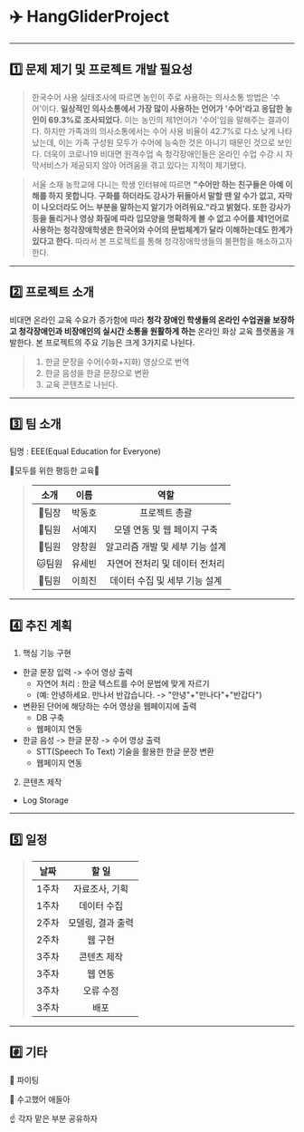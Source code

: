 # :airplane: HangGliderProject

---
## :one: 문제 제기 및 프로젝트 개발 필요성
>한국수어 사용 실태조사에 따르면 농인이 주로 사용하는 의사소통 방법은 '수어'이다. __일상적인 의사소통에서 가장 많이 사용하는 언어가 '수어'라고 응답한 농인이 69.3%로 조사되었다.__ 이는 농인의 제1언어가 '수어'임을 말해주는 결과이다. 하지만 가족과의 의사소통에서는 수어 사용 비율이 42.7%로 다소 낮게 나타났는데, 이는 가족 구성원 모두가 수어에 능숙한 것은 아니기 때문인 것으로 보인다. 더욱이 코로나19 비대면 원격수업 속 청각장애인들은 온라인 수업 수강 시 자막서비스가 제공되지 않아 어려움을 겪고 있다는 지적이 제기됐다.


>서울 소재 농학교에 다니는 학생 인터뷰에 따르면 __"수어만 하는 친구들은 아예 이해를 하지 못합니다. 구화를 하더라도 강사가 뒤돌아서 말할 땐 알 수가 없고, 자막이 나오더라도 어느 부분을 말하는지 알기가 어려워요."라고 밝혔다. 또한 강사가 등을 돌리거나 영상 화질에 따라 입모양을 명확하게 볼 수 없고 수어를 제1언어로 사용하는 청각장애학생은 한국어와 수어의 문법체계가 달라 이해하는데도 한계가 있다고 한다.__ 따라서 본 프로젝트를 통해 청각장애학생들의 불편함을 해소하고자 한다. 

---
## :two: 프로젝트 소개
비대면 온라인 교육 수요가 증가함에 따라 __청각 장애인 학생들의 온라인 수업권을 보장하고 청각장애인과 비장애인의 실시간 소통을 원활하게 하는__ 온라인 화상 교육 플랫폼을 개발한다. 본 프로젝트의 주요 기능은 크게 3가지로 나뉜다. 

> 1. 한글 문장을 수어(수화+지화) 영상으로 번역 
> 2. 한글 음성을 한글 문장으로 변환 
> 3. 교육 콘텐츠로 나뉜다.

---
## :three: 팀 소개
팀명 : EEE(Equal Education for Everyone) 


:low_brightness:모두를 위한 평등한 교육:low_brightness:

>|소개|이름|역할|
>|:---:|:---:|:---:|
>|:bear:팀장| 박동호 | 프로젝트 총괄 |
>|:koala:팀원| 서예지 | 모델 연동 및 웹 페이지 구축 |
>|:tiger:팀원| 양창원 | 알고리즘 개발 및 세부 기능 설계 |
>|:cat:팀원| 유세빈 | 자연어 전처리 및 데이터 전처리 |
>|:rabbit:팀원| 이희진 | 데이터 수집 및 세부 기능 설계 |

---
## :four: 추진 계획
1. 핵심 기능 구현
  * 한글 문장 입력 -> 수어 영상 출력
    * 자연어 처리 : 한글 텍스트를 수어 문법에 맞게 자르기
    * (예: 안녕하세요. 만나서 반갑습니다. -> "안녕"+"만나다"+"반갑다")
  * 변환된 단어에 해당하는 수어 영상을 웹페이지에 출력
    * DB 구축
    * 웹페이지 연동
  * 한글 음성 -> 한글 문장 -> 수어 영상 출력
    * STT(Speech To Text) 기술을 활용한 한글 문장 변환
    * 웹페이지 연동

2. 콘텐츠 제작
  * Log Storage

---
## :five: 일정

>|날짜|할 일|
>|:---:|:---:|
>|1주차|자료조사, 기획|
>|1주차|데이터 수집|
>|2주차|모델링, 결과 출력|
>|2주차|웹 구현|
>|3주차|콘텐츠 제작|
>|3주차|웹 연동|
>|3주차|오류 수정
>|3주차|배포|

---
## :hash: 기타
:punch: 파이팅


:clap: 수고했어 애들아


:point_up: 각자 맡은 부분 공유하자
